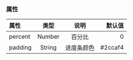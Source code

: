 ### 属性
属性 | 类型 | 说明 | 默认值
:- | :-: | :-: | -: 
percent | Number | 百分比 | 0
padding | String  | 进度条颜色 | #2ccaf4




